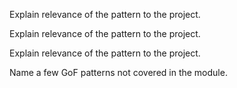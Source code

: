 <panel type="warning" header="`W11.2a` Can explain the Model View Controller (MVC) design pattern :star::star:" expanded no-close>
  <include src="../../book/designPatterns/modelViewController/what/full.md" />
  <panel header=":dart: Evidence" expanded>

Explain relevance of the pattern to the project.

  </panel>
</panel>

<panel type="info" header="`W11.2b` Can explain the Observer design pattern :star::star::star:" expanded no-close>
  <include src="../../book/designPatterns/observer/what/full.md" />
  <panel header=":dart: Evidence" expanded>

Explain relevance of the pattern to the project.

  </panel>
</panel>

<panel type="success" header="`W11.2c` Can explain the Abstraction Occurrence design pattern :star::star::star::star:" expanded no-close>
  <include src="../../book/designPatterns/abstractionOccurrence/what/full.md" />
  <panel header=":dart: Evidence" expanded>

Explain relevance of the pattern to the project.

  </panel>
</panel>

<panel type="success" header="`W11.2d` Can recognize some of the GoF design patterns :star::star::star::star:" expanded no-close>
  <include src="../../book/designPatterns/more/otherDesignPatterns/full.md" />
  <panel header=":dart: Evidence" expanded>

Name a few GoF patterns not covered in the module.

  </panel>
</panel>
